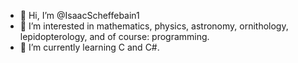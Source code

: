 - 👋 Hi, I’m @IsaacScheffebain1
- 👀 I’m interested in mathematics, physics, astronomy, ornithology, lepidopterology, and of course: programming.
- 🌱 I’m currently learning C and C#.

<!---
IsaacScheffebain1/IsaacScheffebain1 is a ✨ special ✨ repository because its `README.md` (this file) appears on your GitHub profile.
You can click the Preview link to take a look at your changes.
--->
